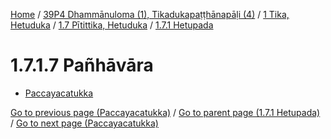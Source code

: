 
[Home](/) / [39P4 Dhammānuloma (1), Tikadukapaṭṭhānapāḷi (4)](../../...md) / [1 Tika, Hetuduka](../...md) / [1.7 Pītittika, Hetuduka](...md) / [1.7.1 Hetupada](../39P4/1/1.7/1.7.1.md)

# 1.7.1.7 Pañhāvāra

* [Paccayacatukka](1.7.1.7/Paccayacatukka.md)

[Go to previous page (Paccayacatukka)](1.7.1.1--6/Paccayacatukka.md) / [Go to parent page (1.7.1 Hetupada)](../39P4/1/1.7/1.7.1.md) / [Go to next page (Paccayacatukka)](1.7.1.7/Paccayacatukka.md)



